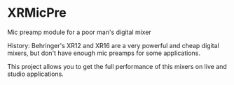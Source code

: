 XRMicPre
========

Mic preamp module for a poor man's digital mixer

History:
Behringer's XR12 and XR16 are a very powerful and cheap digital mixers, but don't have enough mic preamps for some applications.

This project allows you to get the full performance of this mixers on live and studio applications.